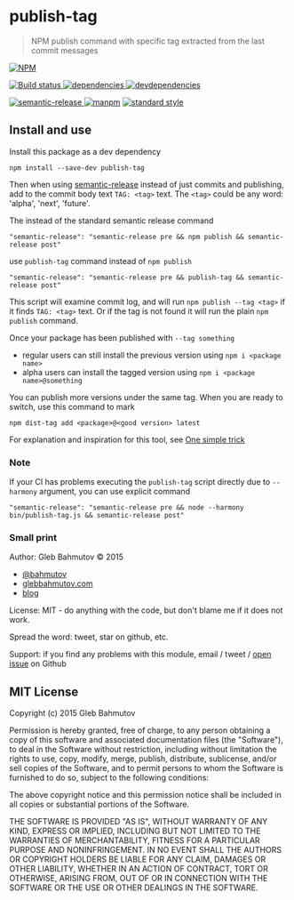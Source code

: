 # publish-tag

> NPM publish command with specific tag extracted from the last commit messages

[![NPM][publish-tag-icon] ][publish-tag-url]

[![Build status][publish-tag-ci-image] ][publish-tag-ci-url]
[![dependencies][publish-tag-dependencies-image] ][publish-tag-dependencies-url]
[![devdependencies][publish-tag-devdependencies-image] ][publish-tag-devdependencies-url]

[![semantic-release][semantic-image] ][semantic-url]
[![manpm](https://img.shields.io/badge/manpm-%E2%9C%93-3399ff.svg)](https://github.com/bahmutov/manpm)
[![standard style](https://img.shields.io/badge/code%20style-standard-brightgreen.svg)](http://standardjs.com/)

## Install and use

Install this package as a dev dependency

    npm install --save-dev publish-tag

Then when using [semantic-release](https://github.com/semantic-release/semantic-release) instead of just
commits and publishing, add to the commit body text `TAG: <tag>` text. The `<tag>` could be any word: 'alpha',
'next', 'future'.

The instead of the standard semantic release command

    "semantic-release": "semantic-release pre && npm publish && semantic-release post"

use `publish-tag` command instead of `npm publish`

    "semantic-release": "semantic-release pre && publish-tag && semantic-release post"

This script will examine commit log, and will run `npm publish --tag <tag>` if it finds
`TAG: <tag>` text. Or if the tag is not found it will run the plain `npm publish` command.

Once your package has been published with `--tag something`

- regular users can still install the previous version using `npm i <package name>`
- alpha users can install the tagged version using `npm i <package name>@something`

You can publish more versions under the same tag.
When you are ready to switch, use this command to mark

    npm dist-tag add <package>@<good version> latest

For explanation and inspiration for this tool, see [One simple trick][1]

[1]: https://medium.com/greenkeeper-blog/one-simple-trick-for-javascript-package-maintainers-to-avoid-breaking-their-user-s-software-and-to-6edf06dc5617#.37rk01hzs

### Note

If your CI has problems executing the `publish-tag` script directly due to `--harmony` argument,
you can use explicit command

    "semantic-release": "semantic-release pre && node --harmony bin/publish-tag.js && semantic-release post"

### Small print

Author: Gleb Bahmutov &copy; 2015

* [@bahmutov](https://twitter.com/bahmutov)
* [glebbahmutov.com](http://glebbahmutov.com)
* [blog](http://glebbahmutov.com/blog/)

License: MIT - do anything with the code, but don't blame me if it does not work.

Spread the word: tweet, star on github, etc.

Support: if you find any problems with this module, email / tweet /
[open issue][issues] on Github

[issues]: https://github.com/bahmutov/publish-tag/issues

## MIT License

Copyright (c) 2015 Gleb Bahmutov

Permission is hereby granted, free of charge, to any person
obtaining a copy of this software and associated documentation
files (the "Software"), to deal in the Software without
restriction, including without limitation the rights to use,
copy, modify, merge, publish, distribute, sublicense, and/or sell
copies of the Software, and to permit persons to whom the
Software is furnished to do so, subject to the following
conditions:

The above copyright notice and this permission notice shall be
included in all copies or substantial portions of the Software.

THE SOFTWARE IS PROVIDED "AS IS", WITHOUT WARRANTY OF ANY KIND,
EXPRESS OR IMPLIED, INCLUDING BUT NOT LIMITED TO THE WARRANTIES
OF MERCHANTABILITY, FITNESS FOR A PARTICULAR PURPOSE AND
NONINFRINGEMENT. IN NO EVENT SHALL THE AUTHORS OR COPYRIGHT
HOLDERS BE LIABLE FOR ANY CLAIM, DAMAGES OR OTHER LIABILITY,
WHETHER IN AN ACTION OF CONTRACT, TORT OR OTHERWISE, ARISING
FROM, OUT OF OR IN CONNECTION WITH THE SOFTWARE OR THE USE OR
OTHER DEALINGS IN THE SOFTWARE.

[publish-tag-icon]: https://nodei.co/npm/publish-tag.png?downloads=true
[publish-tag-url]: https://npmjs.org/package/publish-tag
[publish-tag-ci-image]: https://travis-ci.org/bahmutov/publish-tag.png?branch=master
[publish-tag-ci-url]: https://travis-ci.org/bahmutov/publish-tag
[publish-tag-dependencies-image]: https://david-dm.org/bahmutov/publish-tag.png
[publish-tag-dependencies-url]: https://david-dm.org/bahmutov/publish-tag
[publish-tag-devdependencies-image]: https://david-dm.org/bahmutov/publish-tag/dev-status.png
[publish-tag-devdependencies-url]: https://david-dm.org/bahmutov/publish-tag#info=devDependencies
[semantic-image]: https://img.shields.io/badge/%20%20%F0%9F%93%A6%F0%9F%9A%80-semantic--release-e10079.svg
[semantic-url]: https://github.com/semantic-release/semantic-release
